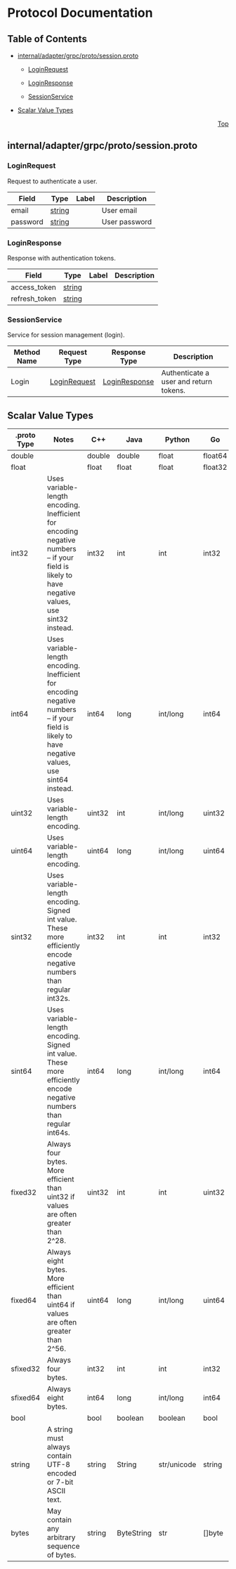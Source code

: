 # Protocol Documentation
<a name="top"></a>

## Table of Contents

- [internal/adapter/grpc/proto/session.proto](#internal_adapter_grpc_proto_session-proto)
    - [LoginRequest](#session-LoginRequest)
    - [LoginResponse](#session-LoginResponse)
  
    - [SessionService](#session-SessionService)
  
- [Scalar Value Types](#scalar-value-types)



<a name="internal_adapter_grpc_proto_session-proto"></a>
<p align="right"><a href="#top">Top</a></p>

## internal/adapter/grpc/proto/session.proto



<a name="session-LoginRequest"></a>

### LoginRequest
Request to authenticate a user.


| Field | Type | Label | Description |
| ----- | ---- | ----- | ----------- |
| email | [string](#string) |  | User email |
| password | [string](#string) |  | User password |






<a name="session-LoginResponse"></a>

### LoginResponse
Response with authentication tokens.


| Field | Type | Label | Description |
| ----- | ---- | ----- | ----------- |
| access_token | [string](#string) |  |  |
| refresh_token | [string](#string) |  |  |





 

 

 


<a name="session-SessionService"></a>

### SessionService
Service for session management (login).

| Method Name | Request Type | Response Type | Description |
| ----------- | ------------ | ------------- | ------------|
| Login | [LoginRequest](#session-LoginRequest) | [LoginResponse](#session-LoginResponse) | Authenticate a user and return tokens. |

 



## Scalar Value Types

| .proto Type | Notes | C++ | Java | Python | Go | C# | PHP | Ruby |
| ----------- | ----- | --- | ---- | ------ | -- | -- | --- | ---- |
| <a name="double" /> double |  | double | double | float | float64 | double | float | Float |
| <a name="float" /> float |  | float | float | float | float32 | float | float | Float |
| <a name="int32" /> int32 | Uses variable-length encoding. Inefficient for encoding negative numbers – if your field is likely to have negative values, use sint32 instead. | int32 | int | int | int32 | int | integer | Bignum or Fixnum (as required) |
| <a name="int64" /> int64 | Uses variable-length encoding. Inefficient for encoding negative numbers – if your field is likely to have negative values, use sint64 instead. | int64 | long | int/long | int64 | long | integer/string | Bignum |
| <a name="uint32" /> uint32 | Uses variable-length encoding. | uint32 | int | int/long | uint32 | uint | integer | Bignum or Fixnum (as required) |
| <a name="uint64" /> uint64 | Uses variable-length encoding. | uint64 | long | int/long | uint64 | ulong | integer/string | Bignum or Fixnum (as required) |
| <a name="sint32" /> sint32 | Uses variable-length encoding. Signed int value. These more efficiently encode negative numbers than regular int32s. | int32 | int | int | int32 | int | integer | Bignum or Fixnum (as required) |
| <a name="sint64" /> sint64 | Uses variable-length encoding. Signed int value. These more efficiently encode negative numbers than regular int64s. | int64 | long | int/long | int64 | long | integer/string | Bignum |
| <a name="fixed32" /> fixed32 | Always four bytes. More efficient than uint32 if values are often greater than 2^28. | uint32 | int | int | uint32 | uint | integer | Bignum or Fixnum (as required) |
| <a name="fixed64" /> fixed64 | Always eight bytes. More efficient than uint64 if values are often greater than 2^56. | uint64 | long | int/long | uint64 | ulong | integer/string | Bignum |
| <a name="sfixed32" /> sfixed32 | Always four bytes. | int32 | int | int | int32 | int | integer | Bignum or Fixnum (as required) |
| <a name="sfixed64" /> sfixed64 | Always eight bytes. | int64 | long | int/long | int64 | long | integer/string | Bignum |
| <a name="bool" /> bool |  | bool | boolean | boolean | bool | bool | boolean | TrueClass/FalseClass |
| <a name="string" /> string | A string must always contain UTF-8 encoded or 7-bit ASCII text. | string | String | str/unicode | string | string | string | String (UTF-8) |
| <a name="bytes" /> bytes | May contain any arbitrary sequence of bytes. | string | ByteString | str | []byte | ByteString | string | String (ASCII-8BIT) |

